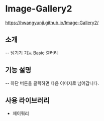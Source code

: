 # Image-Gallery2
https://hwangyunji.github.io/Image-Gallery2/
## 소개
-- 넘기기 기능 Basic 갤러리
## 기능 설명
-- 하단 버튼을 클릭하면 다음 이미지로 넘어갑니다.
## 사용 라이브러리
- 제이쿼리

